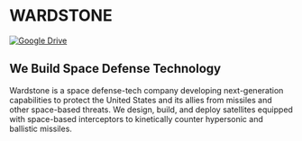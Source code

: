 # WARDSTONE  

[![Google Drive](https://upload.wikimedia.org/wikipedia/commons/1/11/Google_Drive_icon.png)](https://drive.google.com/drive/folders/1MflQ5DQuEihUAbEVgWI4brzk6a4wk42_)

## We Build Space Defense Technology

Wardstone is a space defense-tech company developing next-generation capabilities to protect the United States and its allies from missiles and other space-based threats. We design, build, and deploy satellites equipped with space-based interceptors to kinetically counter hypersonic and ballistic missiles.
